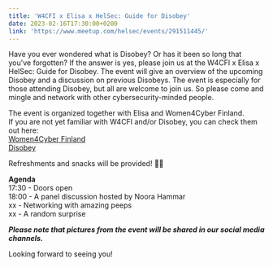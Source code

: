 ```yaml
---
title: 'W4CFI x Elisa x HelSec: Guide for Disobey'
date: 2023-02-16T17:30:00+0200
link: 'https://www.meetup.com/helsec/events/291511445/'
---
```


Have you ever wondered what is Disobey? Or has it been so long that you've forgotten? If the answer is yes, please join us at the W4CFI x Elisa x HelSec: Guide for Disobey. The event will give an overview of the upcoming Disobey and a discussion on previous Disobeys. The event is especially for those attending Disobey, but all are welcome to join us. So please come and mingle and network with other cybersecurity-minded people.

 The event is organized together with Elisa and Women4Cyber Finland.  
If you are not yet familiar with W4CFI and/or Disobey, you can check them out here:  
[Women4Cyber Finland](<https://www.women4cyberfinland.com/>)  
[Disobey](<https://disobey.fi/2023/>)

 Refreshments and snacks will be provided! 🥤🌭

 **Agenda**  
17:30 - Doors open  
18:00 - A panel discussion hosted by Noora Hammar  
xx - Networking with amazing peeps  
xx - A random surprise

 ***Please note that pictures from the event will be shared in our social media channels.***

 Looking forward to seeing you!

 